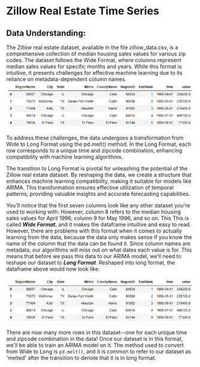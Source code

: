# Zillow Real Estate Time Series
## Data Understanding: 
The Zillow real estate dataset, available in the file zillow_data.csv, is a comprehensive collection of median housing sales values for various zip codes. The dataset follows the Wide Format, where columns represent median sales values for specific months and years. While this format is intuitive, it presents challenges for effective machine learning due to its reliance on metadata-dependent column names.
<img src='../images/melted1.png'>

To address these challenges, the data undergoes a transformation from Wide to Long Format using the pd.melt() method. In the Long Format, each row corresponds to a unique time and zipcode combination, enhancing compatibility with machine learning algorithms.

The transition to Long Format is pivotal for unleashing the potential of the Zillow real estate dataset. By reshaping the data, we create a structure that enhances machine learning compatibility, making it suitable for models like ARIMA. This transformation ensures effective utilization of temporal patterns, providing valuable insights and accurate forecasting capabilities.

You'll notice that the first seven columns look like any other dataset you're used to working with. However, column 8 refers to the median housing sales values for April 1996, column 9 for May 1996, and so on. This This is called **_Wide Format_**, and it makes the dataframe intuitive and easy to read. However, there are problems with this format when it comes to actually learning from the data, because the data only makes sense if you know the name of the column that the data can be found it. Since column names are metadata, our algorithms will miss out on what dates each value is for. This means that before we pass this data to our ARIMA model, we'll need to reshape our dataset to **_Long Format_**. Reshaped into long format, the dataframe above would now look like:

<img src='../images/melted1.png'>

There are now many more rows in this dataset--one for each unique time and zipcode combination in the data! Once our dataset is in this format, we'll be able to train an ARIMA model on it. The method used to convert from Wide to Long is `pd.melt()`, and it is common to refer to our dataset as 'melted' after the transition to denote that it is in long format. 
